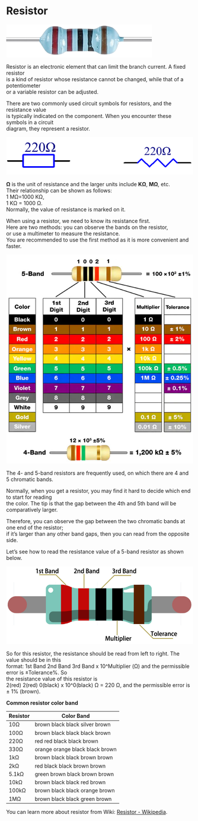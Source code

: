 # Resistor

![Resistor](./resistor.png)

Resistor is an electronic element that can limit the branch current. A fixed resistor   
is a kind of resistor whose resistance cannot be changed, while that of a potentiometer   
or a variable resistor can be adjusted.   

There are two commonly used circuit symbols for resistors, and the resistance value  
is typically indicated on the component. When you encounter these symbols in a circuit   
diagram, they represent a resistor.  

![Resistor Symbol](./resistor_symbol.png)


**Ω** is the unit of resistance and the larger units include **KΩ**, **MΩ**, etc.   
Their relationship can be shown as follows:   
1 MΩ=1000 KΩ,   
1 KΩ = 1000 Ω.    
Normally, the value of resistance is marked on it.  

When using a resistor, we need to know its resistance first.   
Here are two methods: you can observe the bands on the resistor,   
or use a multimeter to measure the resistance.   
You are recommended to use the first method as it is more convenient and faster.  

![Resistor Card](./resistance_card.jpg)

The 4- and 5-band resistors are frequently used, on which there are 4 and 5 chromatic bands.   

Normally, when you get a resistor, you may find it hard to decide which end to start for reading   
the color. The tip is that the gap between the 4th and 5th band will be comparatively larger.      

Therefore, you can observe the gap between the two chromatic bands at one end of the resistor;   
if it’s larger than any other band gaps, then you can read from the opposite side.     

Let’s see how to read the resistance value of a 5-band resistor as shown below.    

![220 Ohm](220ohm.jpg)   

So for this resistor, the resistance should be read from left to right. The value should be in this   
format: 1st Band 2nd Band 3rd Band x 10^Multiplier (Ω) and the permissible error is ±Tolerance%. So   
the resistance value of this resistor is   
2(red) 2(red) 0(black) x 10^0(black) Ω = 220 Ω, and the permissible error is ± 1% (brown).   

**Common resistor color band**  

| Resistor | Color Band                      |
|----------|---------------------------------|
| 10Ω      | brown black black silver brown  |
| 100Ω     | brown black black black brown   |
| 220Ω     | red red black black brown       |
| 330Ω     | orange orange black black brown |
| 1kΩ      | brown black black brown brown   |
| 2kΩ      | red black black brown brown     |
| 5.1kΩ    | green brown black brown brown   |
| 10kΩ     | brown black black red brown     |
| 100kΩ    | brown black black orange brown  |
| 1MΩ      | brown black black green brown   |

You can learn more about resistor from Wiki: [Resistor - Wikipedia](https://en.wikipedia.org/wiki/Resistor).